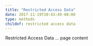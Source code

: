 ```yaml
---
title: "Restricted Access Data"
date: 2017-11-19T20:43:49-08:00
type: methods
childof: restricted access data
---
```


Restricted Access Data ... page content
